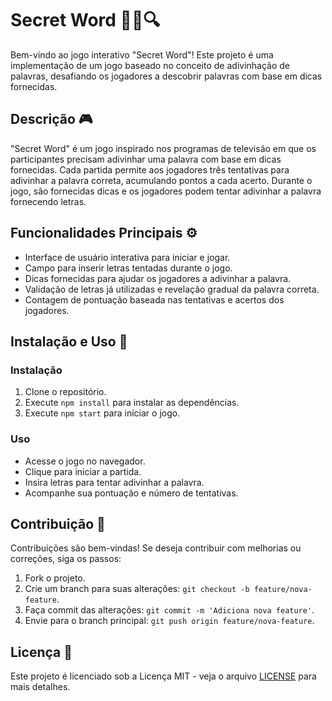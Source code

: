 # Secret Word 🕵️‍♂️🔍

Bem-vindo ao jogo interativo "Secret Word"! Este projeto é uma implementação de um jogo baseado no conceito de adivinhação de palavras, desafiando os jogadores a descobrir palavras com base em dicas fornecidas.

## Descrição 🎮

"Secret Word" é um jogo inspirado nos programas de televisão em que os participantes precisam adivinhar uma palavra com base em dicas fornecidas. Cada partida permite aos jogadores três tentativas para adivinhar a palavra correta, acumulando pontos a cada acerto. Durante o jogo, são fornecidas dicas e os jogadores podem tentar adivinhar a palavra fornecendo letras.

## Funcionalidades Principais ⚙️

- Interface de usuário interativa para iniciar e jogar.
- Campo para inserir letras tentadas durante o jogo.
- Dicas fornecidas para ajudar os jogadores a adivinhar a palavra.
- Validação de letras já utilizadas e revelação gradual da palavra correta.
- Contagem de pontuação baseada nas tentativas e acertos dos jogadores.

## Instalação e Uso 🚀

### Instalação

1. Clone o repositório.
2. Execute `npm install` para instalar as dependências.
3. Execute `npm start` para iniciar o jogo.

### Uso

- Acesse o jogo no navegador.
- Clique para iniciar a partida.
- Insira letras para tentar adivinhar a palavra.
- Acompanhe sua pontuação e número de tentativas.

## Contribuição 🤝

Contribuições são bem-vindas! Se deseja contribuir com melhorias ou correções, siga os passos:

1. Fork o projeto.
2. Crie um branch para suas alterações: `git checkout -b feature/nova-feature`.
3. Faça commit das alterações: `git commit -m 'Adiciona nova feature'`.
4. Envie para o branch principal: `git push origin feature/nova-feature`.

## Licença 📜

Este projeto é licenciado sob a Licença MIT - veja o arquivo [LICENSE](LICENSE) para mais detalhes.
